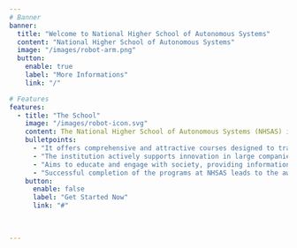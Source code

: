 ```yaml
---
# Banner
banner:
  title: "Welcome to National Higher School of Autonomous Systems"
  content: "National Higher School of Autonomous Systems"
  image: "/images/robot-arm.png"
  button:
    enable: true
    label: "More Informations"
    link: "/"

# Features
features:
  - title: "The School"
    image: "/images/robot-icon.svg"
    content: The National Higher School of Autonomous Systems (NHSAS) is a prestigious institution focused on education and research in autonomous systems:"
    bulletpoints:
      - "It offers comprehensive and attractive courses designed to train high-level engineers in the field;"
      - "The institution actively supports innovation in large companies, fostering advancements in autonomous systems;"
      - "Aims to educate and engage with society, providing information and interaction on various aspects of autonomous systems;"
      - "Successful completion of the programs at NHSAS leads to the awarding of engineering degrees"
    button:
      enable: false
      label: "Get Started Now"
      link: "#"

 
  
---
```

